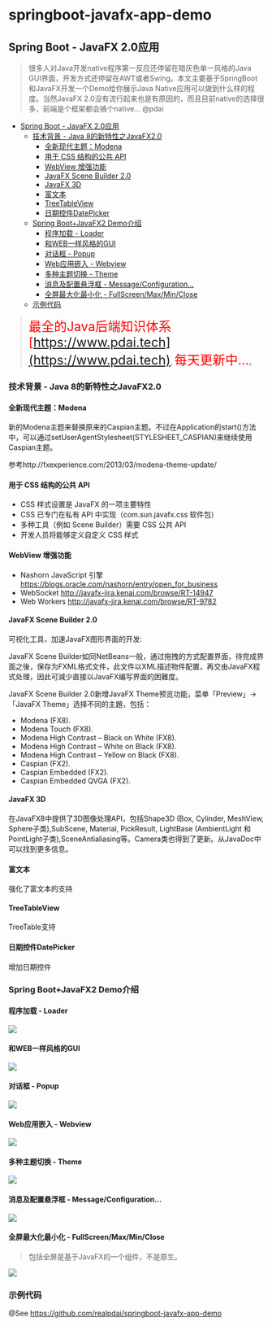 # springboot-javafx-app-demo

## Spring Boot - JavaFX 2.0应用

> 很多人对Java开发native程序第一反应还停留在暗灰色单一风格的Java GUI界面，开发方式还停留在AWT或者Swing。本文主要基于SpringBoot和JavaFX开发一个Demo给你展示Java Native应用可以做到什么样的程度。当然JavaFX 2.0没有流行起来也是有原因的，而且目前native的选择很多，前端是个框架都会搞个native... @pdai

- [Spring Boot - JavaFX 2.0应用](#spring-boot---javafx-20%e5%ba%94%e7%94%a8)
  - [技术背景 - Java 8的新特性之JavaFX2.0](#%e6%8a%80%e6%9c%af%e8%83%8c%e6%99%af---java-8%e7%9a%84%e6%96%b0%e7%89%b9%e6%80%a7%e4%b9%8bjavafx20)
    - [全新现代主题：Modena](#%e5%85%a8%e6%96%b0%e7%8e%b0%e4%bb%a3%e4%b8%bb%e9%a2%98modena)
    - [用于 CSS 结构的公共 API](#%e7%94%a8%e4%ba%8e-css-%e7%bb%93%e6%9e%84%e7%9a%84%e5%85%ac%e5%85%b1-api)
    - [WebView 增强功能](#webview-%e5%a2%9e%e5%bc%ba%e5%8a%9f%e8%83%bd)
    - [JavaFX Scene Builder 2.0](#javafx-scene-builder-20)
    - [JavaFX 3D](#javafx-3d)
    - [富文本](#%e5%af%8c%e6%96%87%e6%9c%ac)
    - [TreeTableView](#treetableview)
    - [日期控件DatePicker](#%e6%97%a5%e6%9c%9f%e6%8e%a7%e4%bb%b6datepicker)
  - [Spring Boot+JavaFX2 Demo介绍](#spring-bootjavafx2-demo%e4%bb%8b%e7%bb%8d)
    - [程序加载 - Loader](#%e7%a8%8b%e5%ba%8f%e5%8a%a0%e8%bd%bd---loader)
    - [和WEB一样风格的GUI](#%e5%92%8cweb%e4%b8%80%e6%a0%b7%e9%a3%8e%e6%a0%bc%e7%9a%84gui)
    - [对话框 - Popup](#%e5%af%b9%e8%af%9d%e6%a1%86---popup)
    - [Web应用嵌入 - Webview](#web%e5%ba%94%e7%94%a8%e5%b5%8c%e5%85%a5---webview)
    - [多种主题切换 - Theme](#%e5%a4%9a%e7%a7%8d%e4%b8%bb%e9%a2%98%e5%88%87%e6%8d%a2---theme)
    - [消息及配置悬浮框 - Message/Configuration...](#%e6%b6%88%e6%81%af%e5%8f%8a%e9%85%8d%e7%bd%ae%e6%82%ac%e6%b5%ae%e6%a1%86---messageconfiguration)
    - [全屏最大化最小化 - FullScreen/Max/Min/Close](#%e5%85%a8%e5%b1%8f%e6%9c%80%e5%a4%a7%e5%8c%96%e6%9c%80%e5%b0%8f%e5%8c%96---fullscreenmaxminclose)
  - [示例代码](#%e7%a4%ba%e4%be%8b%e4%bb%a3%e7%a0%81)

> <span style='color:red;font-size:25px;'>最全的Java后端知识体系</span><span style='color:red;font-size:25px;'> [https://www.pdai.tech](https://www.pdai.tech)</span>, <span style='color:red;font-size:25px;'>每天更新中...</span>。

### 技术背景 - Java 8的新特性之JavaFX2.0

#### 全新现代主题：Modena

新的Modena主题来替换原来的Caspian主题。不过在Application的start()方法中，可以通过setUserAgentStylesheet(STYLESHEET_CASPIAN)来继续使用Caspian主题。

参考http://fxexperience.com/2013/03/modena-theme-update/


#### 用于 CSS 结构的公共 API

 + CSS 样式设置是 JavaFX 的一项主要特性
 + CSS 已专门在私有 API 中实现（com.sun.javafx.css 软件包）
 + 多种工具（例如 Scene Builder）需要 CSS 公共 API
 + 开发人员将能够定义自定义 CSS 样式

#### WebView 增强功能

+ Nashorn JavaScript 引擎 https://blogs.oracle.com/nashorn/entry/open_for_business
+ WebSocket http://javafx-jira.kenai.com/browse/RT-14947
+ Web Workers http://javafx-jira.kenai.com/browse/RT-9782

#### JavaFX Scene Builder 2.0

可视化工具，加速JavaFX图形界面的开发:

JavaFX Scene Builder如同NetBeans一般，通过拖拽的方式配置界面，待完成界面之後，保存为FXML格式文件，此文件以XML描述物件配置，再交由JavaFX程式处理，因此可減少直接以JavaFX编写界面的困難度。

JavaFX Scene Builder 2.0新增JavaFX Theme预览功能，菜单「Preview」→「JavaFX Theme」选择不同的主題，包括：

+ Modena (FX8).
+ Modena Touch (FX8).
+ Modena High Contrast – Black on White (FX8).
+ Modena High Contrast – White on Black (FX8).
+ Modena High Contrast – Yellow on Black (FX8).
+ Caspian (FX2).
+ Caspian Embedded (FX2).
+ Caspian Embedded QVGA (FX2).

#### JavaFX 3D

在JavaFX8中提供了3D图像处理API，包括Shape3D (Box, Cylinder, MeshView, Sphere子类),SubScene, Material, PickResult, LightBase (AmbientLight 和PointLight子类),SceneAntialiasing等。Camera类也得到了更新。从JavaDoc中可以找到更多信息。

#### 富文本

强化了富文本的支持

#### TreeTableView

TreeTable支持

#### 日期控件DatePicker

增加日期控件


### Spring Boot+JavaFX2 Demo介绍


#### 程序加载 - Loader

![](https://imgconvert.csdnimg.cn/aHR0cHM6Ly93d3cucGRhaS50ZWNoL19pbWFnZXMvc3ByaW5nL3NwcmluZ2Jvb3QtamF2YWZ4LWFwcC0xLnBuZw?x-oss-process=image/format,png)

#### 和WEB一样风格的GUI

![](https://imgconvert.csdnimg.cn/aHR0cHM6Ly93d3cucGRhaS50ZWNoL19pbWFnZXMvc3ByaW5nL3NwcmluZ2Jvb3QtamF2YWZ4LWFwcC0yLnBuZw?x-oss-process=image/format,png)

#### 对话框 - Popup

![](https://www.pdai.tech/_images/spring/springboot-javafx-app-3.png)

#### Web应用嵌入 - Webview

![](https://imgconvert.csdnimg.cn/aHR0cHM6Ly93d3cucGRhaS50ZWNoL19pbWFnZXMvc3ByaW5nL3NwcmluZ2Jvb3QtamF2YWZ4LWFwcC00LnBuZw?x-oss-process=image/format,png)

#### 多种主题切换 - Theme

![](https://www.pdai.tech/_images/spring/springboot-javafx-app-5.png)

#### 消息及配置悬浮框 - Message/Configuration...

![](https://imgconvert.csdnimg.cn/aHR0cHM6Ly93d3cucGRhaS50ZWNoL19pbWFnZXMvc3ByaW5nL3NwcmluZ2Jvb3QtamF2YWZ4LWFwcC02LnBuZw?x-oss-process=image/format,png)

#### 全屏最大化最小化 - FullScreen/Max/Min/Close
> 包括全屏是基于JavaFX的一个组件，不是原生。

![](https://imgconvert.csdnimg.cn/aHR0cHM6Ly93d3cucGRhaS50ZWNoL19pbWFnZXMvc3ByaW5nL3NwcmluZ2Jvb3QtamF2YWZ4LWFwcC03LnBuZw?x-oss-process=image/format,png)

### 示例代码

@See https://github.com/realpdai/springboot-javafx-app-demo
